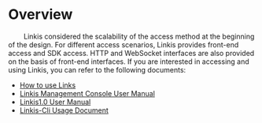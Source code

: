 # Overview

&nbsp;&nbsp;&nbsp;&nbsp;&nbsp;&nbsp;&nbsp;&nbsp;Linkis considered the scalability of the access method at the beginning of the design. For different access scenarios, Linkis provides front-end access and SDK access. HTTP and WebSocket interfaces are also provided on the basis of front-end interfaces. If you are interested in accessing and using Linkis, you can refer to the following documents:

- [How to use Links](/docs/manual/how_to_use)
- [Linkis Management Console User Manual](/docs/manual/console)
- [Linkis1.0 User Manual](/docs/manual/user)
- [Linkis-Cli Usage Document](/docs/manual/linkis_cli)

